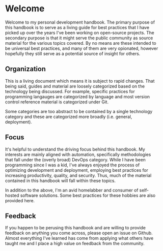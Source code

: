 # Welcome

Welcome to my personal development handbook. The primary purpose of this
handbook is to serve as a living guide for best practices that I have picked up
over the years I've been working on open-source projects. The secondary purpose
is that it might serve the public community as source material for the various
topics covered. By no means are these intended to be universal best practices,
and many of them are very opionated, however hopefully they still serve as a
potential source of insight for others.

## Organization

This is a living document which means it is subject to rapid changes. That being
said, guides and material are loosely categorized based on the technology being
discussed. For example, specific practices for programming langauges are
categorized by language and most version control reference material is
categorized under Git.

Some categories are too abstract to be contained by a single technology category
and these are categorized more broadly (i.e. general, deployment).

## Focus

It's helpful to understand the driving focus behind this handbook. My interests
are mainly aligned with automation, specifically methodologies that fall under
the (overly broad) DevOps category. While I have been programming since I was a
kid, I've always enjoyed the process of optimizing development and deployment,
employing best practices for increasing productivity, quality, and security.
Thus, much of the material contained in this handbook will fall within these
topics.

In addition to the above, I'm an avid homelabber and consumer of self-hosted
software solutions. Some best practices for these hobbies are also provided
here.

## Feedback

If you happen to be perusing this handbook and are willing to provide feedback
on anything you come across, please open an issue on Github. Almost everything
I've learned has come from applying what others have taught me and I place a
high value on feedback from the community.
